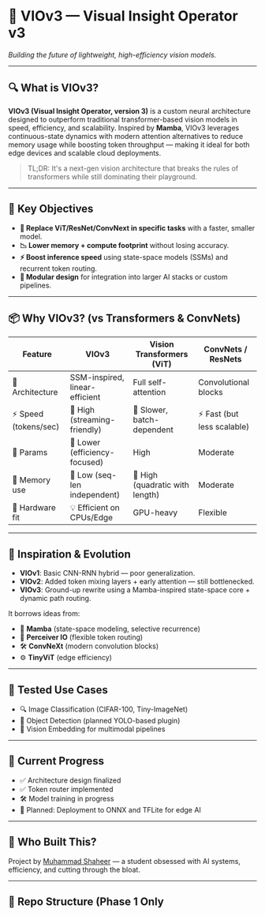 # 🧠 VIOv3 — Visual Insight Operator v3  
*Building the future of lightweight, high-efficiency vision models.*

---

## 🔍 What is VIOv3?

**VIOv3 (Visual Insight Operator, version 3)** is a custom neural architecture designed to outperform traditional transformer-based vision models in speed, efficiency, and scalability. Inspired by **Mamba**, VIOv3 leverages continuous-state dynamics with modern attention alternatives to reduce memory usage while boosting token throughput — making it ideal for both edge devices and scalable cloud deployments.

> TL;DR: It's a next-gen vision architecture that breaks the rules of transformers while still dominating their playground.

---

## 🚀 Key Objectives

- **🦾 Replace ViT/ResNet/ConvNext in specific tasks** with a faster, smaller model.
- **📉 Lower memory + compute footprint** without losing accuracy.
- **⚡ Boost inference speed** using state-space models (SSMs) and recurrent token routing.
- **🔧 Modular design** for integration into larger AI stacks or custom pipelines.

---

## 📦 Why VIOv3? (vs Transformers & ConvNets)

| Feature               | VIOv3                         | Vision Transformers (ViT)      | ConvNets / ResNets          |
|----------------------|-------------------------------|---------------------------------|-----------------------------|
| 🧠 Architecture       | SSM-inspired, linear-efficient | Full self-attention             | Convolutional blocks        |
| ⚡ Speed (tokens/sec) | 🚀 High (streaming-friendly)   | 🐢 Slower, batch-dependent       | ⚡ Fast (but less scalable) |
| 🧮 Params             | 🔻 Lower (efficiency-focused)  | High                            | Moderate                    |
| 💾 Memory use         | 🔻 Low (seq-len independent)   | 🔺 High (quadratic with length) | Moderate                    |
| 🔌 Hardware fit       | 💡 Efficient on CPUs/Edge       | GPU-heavy                       | Flexible                    |

---

## 🧬 Inspiration & Evolution

- **VIOv1**: Basic CNN-RNN hybrid — poor generalization.
- **VIOv2**: Added token mixing layers + early attention — still bottlenecked.
- **VIOv3**: Ground-up rewrite using a Mamba-inspired state-space core + dynamic path routing.

It borrows ideas from:
- 🔬 **Mamba** (state-space modeling, selective recurrence)
- 🧠 **Perceiver IO** (flexible token routing)
- 🛠️ **ConvNeXt** (modern convolution blocks)
- ⚙️ **TinyViT** (edge efficiency)

---

## 🧪 Tested Use Cases

- 🔍 Image Classification (CIFAR-100, Tiny-ImageNet)
- 🔎 Object Detection (planned YOLO-based plugin)
- 🧠 Vision Embedding for multimodal pipelines

---

## 🏁 Current Progress

- ✅ Architecture design finalized
- ✅ Token router implemented
- 🛠️ Model training in progress
- 🔄 Planned: Deployment to ONNX and TFLite for edge AI

---

## 🧠 Who Built This?

Project by [Muhammad Shaheer](mailto:shaheerofficial.ra@gmail.com) — a student obsessed with AI systems, efficiency, and cutting through the bloat.

---

## 🧭 Repo Structure (Phase 1 Only